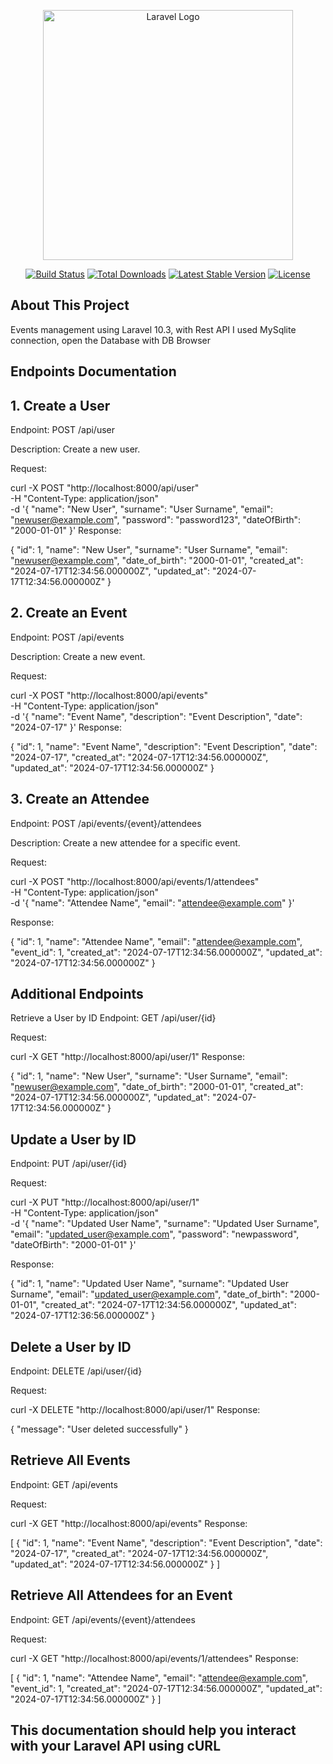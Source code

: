<p align="center"><a href="https://laravel.com" target="_blank"><img src="https://raw.githubusercontent.com/laravel/art/master/logo-lockup/5%20SVG/2%20CMYK/1%20Full%20Color/laravel-logolockup-cmyk-red.svg" width="400" alt="Laravel Logo"></a></p>

<p align="center">
<a href="https://github.com/laravel/framework/actions"><img src="https://github.com/laravel/framework/workflows/tests/badge.svg" alt="Build Status"></a>
<a href="https://packagist.org/packages/laravel/framework"><img src="https://img.shields.io/packagist/dt/laravel/framework" alt="Total Downloads"></a>
<a href="https://packagist.org/packages/laravel/framework"><img src="https://img.shields.io/packagist/v/laravel/framework" alt="Latest Stable Version"></a>
<a href="https://packagist.org/packages/laravel/framework"><img src="https://img.shields.io/packagist/l/laravel/framework" alt="License"></a>
</p>

## About This Project

Events management using Laravel 10.3, with Rest API
I used MySqlite connection, open the Database with DB Browser

## Endpoints Documentation
## 1. Create a User
Endpoint: POST /api/user

Description: Create a new user.

Request:

curl -X POST "http://localhost:8000/api/user" \
-H "Content-Type: application/json" \
-d '{
  "name": "New User",
  "surname": "User Surname",
  "email": "newuser@example.com",
  "password": "password123",
  "dateOfBirth": "2000-01-01"
}'
Response:

{
  "id": 1,
  "name": "New User",
  "surname": "User Surname",
  "email": "newuser@example.com",
  "date_of_birth": "2000-01-01",
  "created_at": "2024-07-17T12:34:56.000000Z",
  "updated_at": "2024-07-17T12:34:56.000000Z"
}
## 2. Create an Event
Endpoint: POST /api/events

Description: Create a new event.

Request:

curl -X POST "http://localhost:8000/api/events" \
-H "Content-Type: application/json" \
-d '{
  "name": "Event Name",
  "description": "Event Description",
  "date": "2024-07-17"
}'
Response:


{
  "id": 1,
  "name": "Event Name",
  "description": "Event Description",
  "date": "2024-07-17",
  "created_at": "2024-07-17T12:34:56.000000Z",
  "updated_at": "2024-07-17T12:34:56.000000Z"
}
## 3. Create an Attendee
Endpoint: POST /api/events/{event}/attendees

Description: Create a new attendee for a specific event.

Request:

curl -X POST "http://localhost:8000/api/events/1/attendees" \
-H "Content-Type: application/json" \
-d '{
  "name": "Attendee Name",
  "email": "attendee@example.com"
}'

Response:

{
  "id": 1,
  "name": "Attendee Name",
  "email": "attendee@example.com",
  "event_id": 1,
  "created_at": "2024-07-17T12:34:56.000000Z",
  "updated_at": "2024-07-17T12:34:56.000000Z"
}
## Additional Endpoints
Retrieve a User by ID
Endpoint: GET /api/user/{id}

Request:


curl -X GET "http://localhost:8000/api/user/1"
Response:


{
  "id": 1,
  "name": "New User",
  "surname": "User Surname",
  "email": "newuser@example.com",
  "date_of_birth": "2000-01-01",
  "created_at": "2024-07-17T12:34:56.000000Z",
  "updated_at": "2024-07-17T12:34:56.000000Z"
}
## Update a User by ID
Endpoint: PUT /api/user/{id}

Request:

curl -X PUT "http://localhost:8000/api/user/1" \
-H "Content-Type: application/json" \
-d '{
  "name": "Updated User Name",
  "surname": "Updated User Surname",
  "email": "updated_user@example.com",
  "password": "newpassword",
  "dateOfBirth": "2000-01-01"
}'

Response:

{
  "id": 1,
  "name": "Updated User Name",
  "surname": "Updated User Surname",
  "email": "updated_user@example.com",
  "date_of_birth": "2000-01-01",
  "created_at": "2024-07-17T12:34:56.000000Z",
  "updated_at": "2024-07-17T12:36:56.000000Z"
}

## Delete a User by ID
Endpoint: DELETE /api/user/{id}

Request:

curl -X DELETE "http://localhost:8000/api/user/1"
Response:

{
  "message": "User deleted successfully"
}

## Retrieve All Events
Endpoint: GET /api/events

Request:

curl -X GET "http://localhost:8000/api/events"
Response:

[
  {
    "id": 1,
    "name": "Event Name",
    "description": "Event Description",
    "date": "2024-07-17",
    "created_at": "2024-07-17T12:34:56.000000Z",
    "updated_at": "2024-07-17T12:34:56.000000Z"
  }
]
## Retrieve All Attendees for an Event
Endpoint: GET /api/events/{event}/attendees

Request:


curl -X GET "http://localhost:8000/api/events/1/attendees"
Response:

[
  {
    "id": 1,
    "name": "Attendee Name",
    "email": "attendee@example.com",
    "event_id": 1,
    "created_at": "2024-07-17T12:34:56.000000Z",
    "updated_at": "2024-07-17T12:34:56.000000Z"
  }
]

## This documentation should help you interact with your Laravel API using cURL

